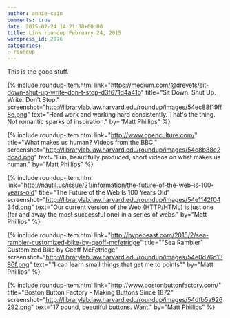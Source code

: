 ```yaml
---
author: annie-cain
comments: true
date: 2015-02-24 14:21:38+00:00
title: Link roundup February 24, 2015
wordpress_id: 2076
categories:
- roundup
---
```


This is the good stuff.

{% include roundup-item.html
  link="https://medium.com/@drevets/sit-down-shut-up-write-don-t-stop-d3f671d4a41b"
  title="Sit Down. Shut Up. Write. Don’t Stop."
  screenshot="http://librarylab.law.harvard.edu/roundup/images/54ec88f19ff8e.png"
  text="Hard work and working hard consistently. That's the thing. Not romantic sparks of inspiration."
  by="Matt Phillips"
%}

{% include roundup-item.html
  link="http://www.openculture.com/"
  title="What makes us human? Videos from the BBC."
  screenshot="http://librarylab.law.harvard.edu/roundup/images/54e8b88e2dcad.png"
  text="Fun, beautifully produced, short videos on what makes us human."
  by="Matt Phillips"
%}

{% include roundup-item.html
  link="http://nautil.us/issue/21/information/the-future-of-the-web-is-100-years-old"
  title="The Future of the Web Is 100 Years Old"
  screenshot="http://librarylab.law.harvard.edu/roundup/images/54e1142f0434d.png"
  text="Our current version of the Web (HTTP/HTML) is just one (far and away the most successful one) in a series of webs."
  by="Matt Phillips"
%}

{% include roundup-item.html
  link="http://hypebeast.com/2015/2/sea-rambler-customized-bike-by-geoff-mcfetridge"
  title="\"Sea Rambler\" Customized Bike by Geoff McFetridge"
  screenshot="http://librarylab.law.harvard.edu/roundup/images/54e0d76d1386f.png"
  text="\"I can learn small things that get me to points\""
  by="Matt Phillips"
%}

{% include roundup-item.html
  link="http://www.bostonbuttonfactory.com/"
  title="Boston Button Factory - Making Buttons Since 1872"
  screenshot="http://librarylab.law.harvard.edu/roundup/images/54dfb5a926292.png"
  text="17 pound, beautiful buttons. Want."
  by="Matt Phillips"
%}
